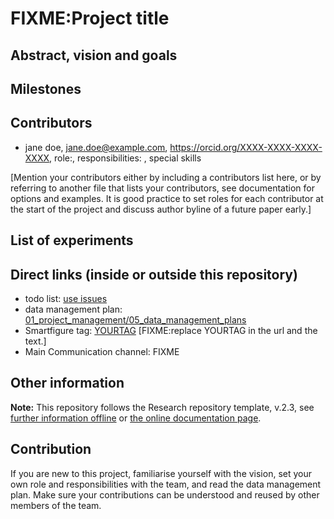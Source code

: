 # FIXME:Project title

## Abstract, vision and goals

## Milestones

## Contributors

- jane doe, jane.doe@example.com, https://orcid.org/XXXX-XXXX-XXXX-XXXX, role:, responsibilities: , special skills

[Mention your contributors either by including a contributors list here, or by referring to another file that lists your contributors, see documentation for options and examples. It is good practice to set roles for each contributor at the start of the project and discuss author byline of a future paper early.]

## List of experiments

## Direct links (inside or outside this repository)

- todo list: [use issues](../../issues)
- data management plan: [01_project_management/05_data_management_plans](01_project_management/05_data_management_plans)
- Smartfigure tag: [YOURTAG](https://sdash.sourcedata.io/?q=YOURTAG) [FIXME:replace YOURTAG in the url and the text.]
- Main Communication channel: FIXME

## Other information

**Note:** This repository follows the Research repository template, v.2.3, see [further information offline](.doc/information.md) or [the online documentation page](https://gin-tonic.netlify.app/).

## Contribution

If you are new to this project, familiarise yourself with the vision, set your own role and responsibilities with the team, and read the data management plan. Make sure your contributions can be understood and reused by other members of the team.
